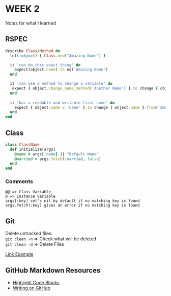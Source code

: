 # WEEK 2
Notes for what I learned
## RSPEC
```ruby
describe Class/Method do
  let(:object) { Class.new("Amazing Name") }

  it 'can do this exact thing' do
    expect(object.name).to eq('Amazing Name')
  end

  it 'can use a method to change a variable' do
   expect { object.change_name_method('Another Name') }.to change { object.name }.to 'Lame'
  end
  
  it 'has a readable and writable first name' do
    expect { object.name = 'Lame' }.to change { onject.name }.from('Amazing Name').to('Lame')
  end
end
```

## Class
```ruby
class ClassName
  def initialize(args)
    @name = args[:name] || "Default Name"
    @married = args.fetch(:married, false)
  end
end
```
### Comments
```
@@ => Class Variable
@ => Instance Variable
args[:key] set's nil by default if no matching key is found
args.fetch(:key) gives an error if no matching key is found
```
## Git
Delete untracked files:  
` git clean -n ` => Check what will be deleted  
` git clean -d ` => Delete Files  

<p><a href="https://github.com/LucasKuhn/notes">Link Example</a></p>

## GitHub Markdown Resources
- [Highlight Code Blocks](https://help.github.com/articles/creating-and-highlighting-code-blocks/)
- [Writing on GitHub](https://help.github.com/categories/writing-on-github/)
